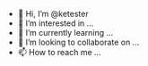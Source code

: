 - 👋 Hi, I’m @ketester
- 👀 I’m interested in ...
- 🌱 I’m currently learning ...
- 💞️ I’m looking to collaborate on ...
- 📫 How to reach me ...

<!---
ketester/ketester is a ✨ special ✨ repository because its `README.md` (this file) appears on your GitHub profile.
You can click the Preview link to take a look at your changes.
--->
